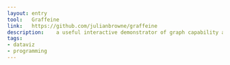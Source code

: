```yaml
---
layout: entry
tool:	Graffeine
link:	https://github.com/julianbrowne/graffeine
description:	a useful interactive demonstrator of graph capability and a simple visual administration interface for small graph databases
tags:
- dataviz
- programming
---
```

